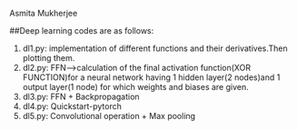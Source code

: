 Asmita Mukherjee

##Deep learning codes are as follows:
1. dl1.py: implementation of different functions and their derivatives.Then plotting them.
2. dl2.py: FFN-->calculation of the final activation function(XOR FUNCTION)for a neural network having 1 hidden layer(2 nodes)and 1 output layer(1 node) for which weights and biases are given.
3. dl3.py: FFN + Backpropagation
4. dl4.py: Quickstart-pytorch
5. dl5.py: Convolutional operation + Max pooling
